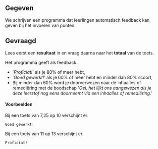 ## Gegeven
We schrijven een programma dat leerlingen automatisch feedback kan geven bij het invoeren van punten. 

## Gevraagd

Lees eerst een **resultaat** in en vraag daarna naar het **totaal** van de toets.

Het programma geeft als feedback:

* '*Proficiat!*' als je 80% of meer hebt,
* '*Goed gewerkt!*' als je 60% of meer hebt en minder dan 80% scoort,
* Bij minder dan 60% word je doorverwezen naar de inhaalles of remediëring met de boodschap '*Oei, het lijkt ons aangewezen als je deze leerstof nog eens doorneemt via een inhaalles of remediëring.*'

#### Voorbeelden
Bij een toets van 7,25 op 10 verschijnt er:
```
Goed gewerkt!
``` 

Bij een toets van 11 op 13 verschijnt er:
```
Proficiat!
``` 

